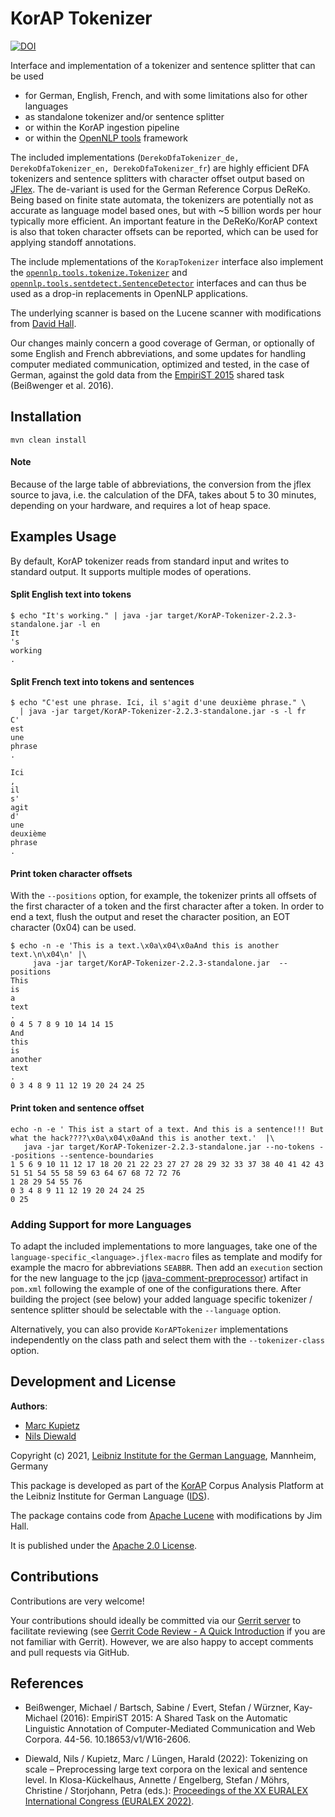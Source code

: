 # KorAP Tokenizer

[![DOI](https://zenodo.org/badge/319884208.svg)](https://zenodo.org/badge/latestdoi/319884208)

Interface and implementation of a tokenizer and sentence splitter that can be used

* for German, English, French, and with some limitations also for other languages
* as standalone tokenizer and/or sentence splitter
* or within the KorAP ingestion pipeline
* or within the [OpenNLP tools](https://opennlp.apache.org) framework

The included implementations (`DerekoDfaTokenizer_de, DerekoDfaTokenizer_en, DerekoDfaTokenizer_fr`) are highly efficient DFA tokenizers and sentence splitters with character offset output based on [JFlex](https://www.jflex.de/).
The de-variant is used for the German Reference Corpus DeReKo. Being based on finite state automata,
the tokenizers are potentially not as accurate as language model based ones, but with ~5 billion words per hour typically more efficient.
An important feature in the DeReKo/KorAP context is also that token character offsets can be reported, which can be used for applying standoff annotations.
 
The include mplementations of the `KorapTokenizer` interface also implement the [`opennlp.tools.tokenize.Tokenizer`](https://opennlp.apache.org/docs/1.8.2/apidocs/opennlp-tools/opennlp/tools/tokenize/Tokenizer.html)
and [`opennlp.tools.sentdetect.SentenceDetector`](https://opennlp.apache.org/docs/1.8.2/apidocs/opennlp-tools/opennlp/tools/sentdetect/SentenceDetector.html)
interfaces and can thus be used as a drop-in replacements in OpenNLP applications.

The underlying scanner is based on the Lucene scanner with modifications from [David Hall](https://github.com/dlwh).

Our changes mainly concern a good coverage of German, or optionally of some English and French abbreviations,
and some updates for handling computer mediated communication, optimized and tested, in the case of German, against the gold data from the [EmpiriST 2015](https://sites.google.com/site/empirist2015/) shared task (Beißwenger et al. 2016).


## Installation
```shell script
mvn clean install
```
#### Note
Because of the large table of abbreviations, the conversion from the jflex source to java,
i.e. the calculation of the DFA, takes about 5 to 30 minutes, depending on your hardware,
and requires a lot of heap space.

## Examples Usage
By default, KorAP tokenizer reads from standard input and writes to standard output. It supports multiple modes of operations.

#### Split English text into tokens
```
$ echo "It's working." | java -jar target/KorAP-Tokenizer-2.2.3-standalone.jar -l en
It
's
working
.
```
#### Split French text into tokens and sentences
```
$ echo "C'est une phrase. Ici, il s'agit d'une deuxième phrase." \
  | java -jar target/KorAP-Tokenizer-2.2.3-standalone.jar -s -l fr
C'
est
une
phrase
.

Ici
,
il
s'
agit
d'
une
deuxième
phrase
.

```

#### Print token character offsets
With the `--positions` option, for example, the tokenizer prints all offsets of the first character of a token and the first character after a token.
In order to end a text, flush the output and reset the character position, an EOT character (0x04) can be used.
```
$ echo -n -e 'This is a text.\x0a\x04\x0aAnd this is another text.\n\x04\n' |\
     java -jar target/KorAP-Tokenizer-2.2.3-standalone.jar  --positions
This
is
a
text
.
0 4 5 7 8 9 10 14 14 15
And
this
is
another
text
.
0 3 4 8 9 11 12 19 20 24 24 25
```
#### Print token and sentence offset
```
echo -n -e ' This ist a start of a text. And this is a sentence!!! But what the hack????\x0a\x04\x0aAnd this is another text.'  |\
   java -jar target/KorAP-Tokenizer-2.2.3-standalone.jar --no-tokens --positions --sentence-boundaries
1 5 6 9 10 11 12 17 18 20 21 22 23 27 27 28 29 32 33 37 38 40 41 42 43 51 51 54 55 58 59 63 64 67 68 72 72 76
1 28 29 54 55 76
0 3 4 8 9 11 12 19 20 24 24 25
0 25
```

### Adding Support for more Languages
To adapt the included implementations to more languages, take one of the `language-specific_<language>.jflex-macro` files as template and
modify for example the macro for abbreviations `SEABBR`. Then add an `execution` section for the new language
to the jcp ([java-comment-preprocessor](https://github.com/raydac/java-comment-preprocessor)) artifact in `pom.xml` following the example of one of the configurations there.
After building the project (see below) your added language specific tokenizer / sentence splitter should be selectable with the `--language` option.

Alternatively, you can also provide `KorAPTokenizer` implementations independently on the class path and select them with the `--tokenizer-class` option.

## Development and License

**Authors**: 
* [Marc Kupietz](https://www.ids-mannheim.de/digspra/personal/kupietz.html)
* [Nils Diewald](https://www.ids-mannheim.de/digspra/personal/diewald.html)

Copyright (c) 2021, [Leibniz Institute for the German Language](http://www.ids-mannheim.de/), Mannheim, Germany

This package is developed as part of the [KorAP](http://korap.ids-mannheim.de/)
Corpus Analysis Platform at the Leibniz Institute for German Language
([IDS](http://www.ids-mannheim.de/)).

The package contains code from [Apache Lucene](https://lucene.apache.org/) with modifications by Jim Hall.

It is published under the [Apache 2.0 License](LICENSE).

## Contributions

Contributions are very welcome!

Your contributions should ideally be committed via our [Gerrit server](https://korap.ids-mannheim.de/gerrit/)
to facilitate reviewing (see [Gerrit Code Review - A Quick Introduction](https://korap.ids-mannheim.de/gerrit/Documentation/intro-quick.html)
if you are not familiar with Gerrit). However, we are also happy to accept comments and pull requests
via GitHub.

## References

* Beißwenger, Michael / Bartsch, Sabine / Evert, Stefan / Würzner, Kay-Michael (2016): EmpiriST 2015: A Shared Task on the Automatic Linguistic Annotation of Computer-Mediated Communication and Web Corpora. 44-56. 10.18653/v1/W16-2606.

* Diewald, Nils / Kupietz, Marc / Lüngen, Harald (2022): Tokenizing on scale – Preprocessing large text corpora on the lexical and sentence level. In Klosa-Kückelhaus, Annette / Engelberg, Stefan / Möhrs, Christine / Storjohann, Petra (eds.): [Proceedings of the XX EURALEX International Congress (EURALEX 2022)](https://euralex2022.ids-mannheim.de/wp-content/uploads/2022/07/Proceedings_11.07.2022.pdf).
